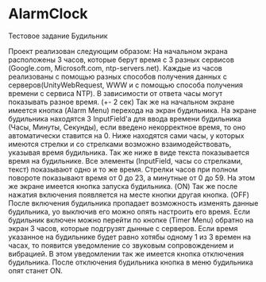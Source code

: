 # AlarmClock

Тестовое задание Будильник

Проект реализован следующим образом:
На начальном экрана расположены 3 часов, которые берут время с 3 разных сервисов (Google.com, Microsoft.com, ntp-servers.net).
Каждые из часов реализованы с помощью разных способов получения данных с серверов(UnityWebRequest, WWW и с помощью способа получения времени с сервиса NTP).
В зависимости от ответа часы могут показывать разное время. (+- 2 сек)
Так же на начальном экране имеется кнопка (Alarm Menu) перехода на экран будильника.
На экране будильника находятся 3 InputField'а для ввода времени будильника (Часы, Минуты, Секунды), если введено некорректное время, то оно автоматически ставится на 0.
Ниже находятся сами часы, у которых имеются стрелки и со стрелками возможно взаимодействовать, указывая время будильника.
Так же ниже в виде текста показывается время на будильнике.
Все элементы (InputField, часы со стрелками, текст) показывают одно и то же время.
Стрелки часов при полном повороте показывают время от 0 до 23, а минутные от 0 до 59.
На этом же экране имеется кнопка запуска будильника. (ON)
Так же после нажатия включения появляется на месте кнопки другая кнопка. (OFF)
После включения будильника пропадает возможность изменять данные будильника, yо выключив его можно опять настроить его время.
Если будильник включен можно перейти по кнопке (Timer Menu) обратно на экран 3 часов, которые подгрузят дынные с серверов.
Если время указанное на будильнике будет равно хотябы одному 1 из 3 времен на часах, то появится уведомление со звуковым сопровождением и вибрацией.
В этом уведомлении так же имеется кнопка отключения будильника.
После отключения будильника кнопка в меню будильника опят станет ON.
